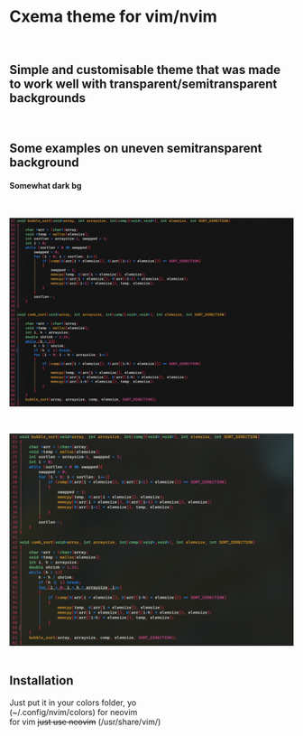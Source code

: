 
# Cxema theme for vim/nvim

<br>

## Simple and customisable theme that was made to work well with transparent/semitransparent backgrounds 

<br> 

## Some examples on uneven semitransparent background
  
#### Somewhat dark bg
  
<br>

![Somewhat dark bg](https://github.com/EufMuun/shitdump/blob/main/term.jpg?raw=true)

<br>

![Transparent dark bg](https://github.com/EufMuun/shitdump/blob/main/term-t.jpg?raw=true)
<br>
<br>

## Installation
  
Just put it in your colors folder, yo <br>
(~/.config/nvim/colors) for neovim <br>
for vim <s>just use neovim</s>  (/usr/share/vim/)
 
